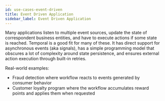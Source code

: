 ```yaml
---
id: use-cases-event-driven
title: Event Driven Application
sidebar_label: Event Driven Application
---
```


Many applications listen to multiple event sources, update the state of correspondent business entities,
and have to execute actions if some state is reached.
Temporal is a good fit for many of these. It has direct support for asynchronous events (aka signals),
has a simple programming model that obscures a lot of complexity
around state persistence, and ensures external action execution through built-in retries.

Real-world examples:

* Fraud detection where workflow reacts to events generated by consumer behavior
* Customer loyalty program where the workflow accumulates reward points and applies them when requested
